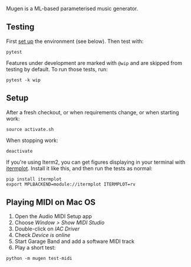 Mugen is a ML-based parameterised music generator.


## Testing

First [set up](#setup) the environment (see below). Then test with:

```
pytest
```

Features under development are marked with `@wip` and are skipped from testing by default. To run those tests, run:

```
pytest -k wip
```


## Setup

After a fresh checkout, or when requirements change, or when starting work:
```
source activate.sh
```

When stopping work:
```
deactivate
```

If you're using Iterm2, you can get figures displaying in your terminal with [itermplot]. Install it like this, and then run the tests as normal:

```
pip install itermplot
export MPLBACKEND=module://itermplot ITERMPLOT=rv
```

[itermplot]: https://github.com/daleroberts/itermplot


## Playing MIDI on Mac OS

1. Open the Audio MIDI Setup app
2. Choose _Window > Show MIDI Studio_
3. Double-click on _IAC Driver_
4. Check _Device is online_
5. Start Garage Band and add a software MIDI track
6. Play a short test:

  ```
  python -m mugen test-midi
  ```
